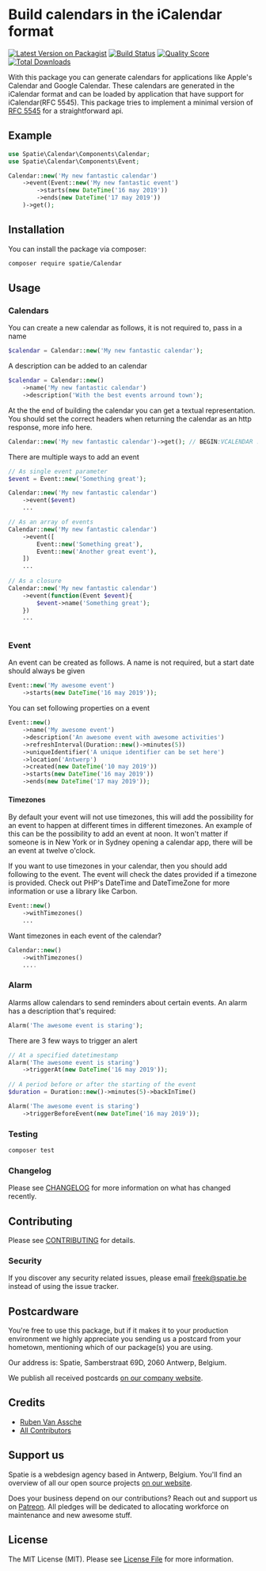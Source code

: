 # Build calendars in the iCalendar format

[![Latest Version on Packagist](https://img.shields.io/packagist/v/spatie/Calendar.svg?style=flat-square)](https://packagist.org/packages/spatie/icalendar-generator)
[![Build Status](https://img.shields.io/travis/spatie/Calendar/master.svg?style=flat-square)](https://travis-ci.org/spatie/icalendar-generator)
[![Quality Score](https://img.shields.io/scrutinizer/g/spatie/Calendar.svg?style=flat-square)](https://scrutinizer-ci.com/g/spatie/icalendar-generator)
[![Total Downloads](https://img.shields.io/packagist/dt/spatie/Calendar.svg?style=flat-square)](https://packagist.org/packages/spatie/icalendar-generator)


With this package you can generate calendars for applications like Apple's Calendar and Google Calendar.
These calendars are generated in the iCalendar format and can be loaded by application that have support for iCalendar(RFC 5545).
This package tries to implement a minimal version of  [RFC 5545](https://tools.ietf.org/html/rfc5545) for a straightforward api.

## Example
```php
use Spatie\Calendar\Components\Calendar;
use Spatie\Calendar\Components\Event;

Calendar::new('My new fantastic calendar')
    ->event(Event::new('My new fantastic event')
        ->starts(new DateTime('16 may 2019'))
        ->ends(new DateTime('17 may 2019'))
    )->get();
```

## Installation

You can install the package via composer:

```bash
composer require spatie/Calendar
```

## Usage

### Calendars
You can create a new calendar as follows, it is not required to, pass in a name

``` php
$calendar = Calendar::new('My new fantastic calendar');
```

A description can be added to an calendar

``` php
$calendar = Calendar::new()
    ->name('My new fantastic calendar')
    ->description('With the best events arround town');
```

At the the end of building the calendar you can get a textual representation. You should set the correct headers when returning the calendar as an http response, more info here.

``` php
Calendar::new('My new fantastic calendar')->get(); // BEGIN:VCALENDAR ...
```

There are multiple ways to add an event

``` php
// As single event parameter
$event = Event::new('Something great');

Calendar::new('My new fantastic calendar')
    ->event($event)
    ...

// As an array of events
Calendar::new('My new fantastic calendar')
    ->event([
        Event::new('Something great'),
        Event::new('Another great event'),
    ])
    ...    
    
// As a closure
Calendar::new('My new fantastic calendar')
    ->event(function(Event $event){
        $event->name('Something great');
    })
    ...
    

```

### Event
An event can be created as follows. A name is not required, but a start date should always be given

``` php
Event::new('My awesome event')
    ->starts(new DateTime('16 may 2019'));
```

You can set following properties on a event

``` php
Event::new()
    ->name('My awesome event')
    ->description('An awesome event with awesome activities')
    ->refreshInterval(Duration::new()->minutes(5))
    ->uniqueIdentifier('A unique identifier can be set here')
    ->location('Antwerp')
    ->created(new DateTime('10 may 2019'))
    ->starts(new DateTime('16 may 2019'))
    ->ends(new DateTime('17 may 2019'));
```

#### Timezones
By default your event will not use timezones, this will add the possibility for an event to happen at different times in different timezones. 
An example of this can be the possibility to add an event at noon.
It won't matter if someone is in New York or in Sydney opening a calendar app, there will be an event at twelve o'clock.

If you want to use timezones in your calendar, then you should add following to the event. The event will check the dates provided if a timezone is provided. Check out PHP's DateTime and DateTimeZone for more information or use a library like Carbon.

``` php
Event::new()
    ->withTimezones()
    ...
```

Want timezones in each event of the calendar?

``` php
Calendar::new()
    ->withTimezones()
    ....
```

### Alarm
Alarms allow calendars to send reminders about certain events. 
An alarm has a description that's required:

``` php
Alarm('The awesome event is staring');
```

There are 3 few ways to trigger an alert

``` php
// At a specified datetimestamp
Alarm('The awesome event is staring')
    ->triggerAt(new DateTime('16 may 2019'));
    
// A period before or after the starting of the event
$duration = Duration::new()->minutes(5)->backInTime()

Alarm('The awesome event is staring')
    ->triggerBeforeEvent(new DateTime('16 may 2019'));
```
### Testing

``` bash
composer test
```

### Changelog

Please see [CHANGELOG](CHANGELOG.md) for more information on what has changed recently.

## Contributing

Please see [CONTRIBUTING](CONTRIBUTING.md) for details.

### Security

If you discover any security related issues, please email freek@spatie.be instead of using the issue tracker.

## Postcardware

You're free to use this package, but if it makes it to your production environment we highly appreciate you sending us a postcard from your hometown, mentioning which of our package(s) you are using.

Our address is: Spatie, Samberstraat 69D, 2060 Antwerp, Belgium.

We publish all received postcards [on our company website](https://spatie.be/en/opensource/postcards).

## Credits

- [Ruben Van Assche](https://github.com/rubenvanassche)
- [All Contributors](../../contributors)

## Support us

Spatie is a webdesign agency based in Antwerp, Belgium. You'll find an overview of all our open source projects [on our website](https://spatie.be/opensource).

Does your business depend on our contributions? Reach out and support us on [Patreon](https://www.patreon.com/spatie). 
All pledges will be dedicated to allocating workforce on maintenance and new awesome stuff.

## License

The MIT License (MIT). Please see [License File](LICENSE.md) for more information.
